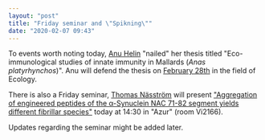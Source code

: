 ```yaml
---
layout: "post"
title: "Friday seminar and \"Spikning\""
date: "2020-02-07 09:43"
---
```

To events worth noting today, [Anu Helin](https://lnu.se/en/staff/anu.helin/) "nailed" her thesis titled "Eco-immunological studies of innate immunity in Mallards (_Anas platyrhynchos_)". Anu will defend the thesis on [February 28th](https://lnu.se/en/meet-linnaeus-university/current/events/2020/public-defence-in-ecology-anu-helin/) in the field of Ecology.

There is also a Friday seminar, [Thomas Näsström](https://lnu.se/personal/thomas.nasstrom/) will present ["Aggregation of engineered peptides of the α-Synuclein NAC 71-82 segment yields different fibrillar species"](https://medarbetare.lnu.se/social/groups/aktuellt-vid-fakulteten-for-halso-och-livsvetenskap/posts/94581/post_files/36097) today at 14:30 in "Azur" (room Vi2166).

Updates regarding the seminar might be added later.
